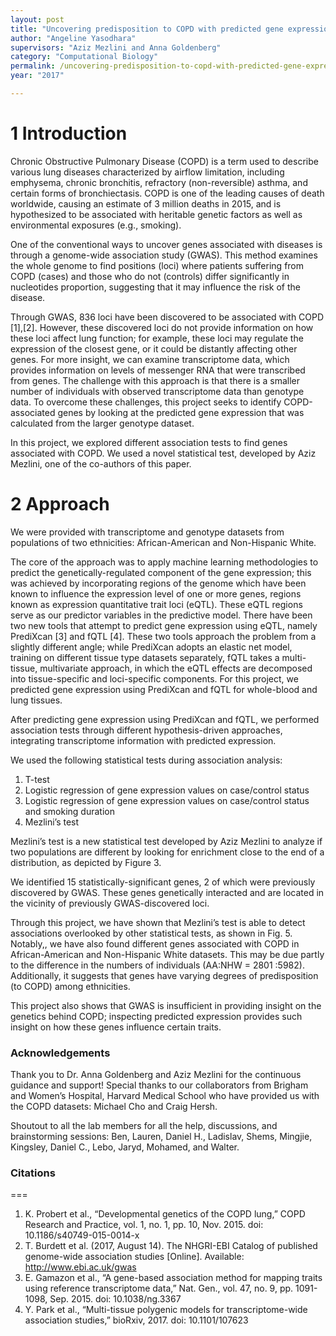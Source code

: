 ```yaml
---
layout: post
title: "Uncovering predisposition to COPD with predicted gene expression"
author: "Angeline Yasodhara"
supervisors: "Aziz Mezlini and Anna Goldenberg"
category: "Computational Biology"
permalink: /uncovering-predisposition-to-copd-with-predicted-gene-expression
year: "2017"

---
```


1 Introduction
===

Chronic Obstructive Pulmonary Disease (COPD) is a term used to describe various lung diseases characterized by airflow limitation, including emphysema, chronic bronchitis, refractory (non-reversible) asthma, and certain forms of bronchiectasis. COPD is one of the leading causes of death worldwide, causing an estimate of 3 million deaths in 2015, and is hypothesized to be associated with heritable genetic factors as well as environmental exposures (e.g., smoking).

One of the conventional ways to uncover genes associated with diseases is through a genome-wide association study (GWAS). This method examines the whole genome to find positions (loci) where patients suffering from COPD (cases) and those who do not (controls) differ significantly in nucleotides proportion, suggesting that it may influence the risk of the disease.

Through GWAS, 836 loci have been discovered to be associated with COPD [1],[2]. However, these discovered loci do not provide information on how these loci affect lung function; for example, these loci may regulate the expression of the closest gene, or it could be distantly affecting other genes. For more insight, we can examine transcriptome data, which provides information on levels of messenger RNA that were transcribed from genes. The challenge with this approach is that there is a smaller number of individuals with observed transcriptome data than genotype data. To overcome these challenges, this project seeks to identify COPD-associated genes by looking at the predicted gene expression that was calculated from the larger genotype dataset. 

In this project, we explored different association tests to find genes associated with COPD. We used a novel statistical test, developed by Aziz Mezlini, one of the co-authors of this paper.

2 Approach
===

We were provided with transcriptome and genotype datasets from populations of two ethnicities: African-American and Non-Hispanic White.

<!-- 
<p style="text-align: center;">
	<img align="middle" style="margin:50" src="{{ site.baseurl }}/assets/2017/PATH-TO-ASSET"/>
</p>

<p style="text-align:center;font-size:0.95rem"><b>Figure 1:</b>SUBTEXT</p> -->

The core of the approach was to apply machine learning methodologies to predict the genetically-regulated component of the gene expression; this was achieved by incorporating regions of the genome which have been known to influence the expression level of one or more genes, regions known as expression quantitative trait loci (eQTL). These eQTL regions serve as our predictor variables in the predictive model. There have been two new tools that attempt to predict gene expression using eQTL, namely PrediXcan [3] and fQTL [4]. These two tools approach the problem from a slightly different angle; while PrediXcan adopts an elastic net model, training on different tissue type datasets separately, fQTL takes a multi-tissue, multivariate approach, in which the eQTL effects are decomposed into tissue-specific and loci-specific components. For this project, we predicted gene expression using PrediXcan and fQTL for whole-blood and lung tissues.

<!-- 
<p style="text-align: center;">
	<img align="middle" style="margin:50" src="{{ site.baseurl }}/assets/2017/PATH-TO-ASSET"/>
</p>

<p style="text-align:center;font-size:0.95rem"><b>Figure 2:</b>SUBTEXT</p> -->

After predicting gene expression using PrediXcan and fQTL, we performed association tests through different hypothesis-driven approaches, integrating transcriptome information with predicted expression.

We used the following statistical tests during association analysis:
1.  T-test
2. Logistic regression of gene expression values on case/control status
3. Logistic regression of gene expression values on case/control status and smoking duration
4. Mezlini’s test

Mezlini’s test is a new statistical test developed by Aziz Mezlini to analyze if two populations are different by looking for enrichment close to the end of a distribution, as depicted by Figure 3.


<!-- <p style="text-align: center;">
	<img align="middle" style="margin:50" src="{{ site.baseurl }}/assets/2017/PATH-TO-ASSET"/>
</p>

<p style="text-align:center;font-size:0.95rem"><b>Figure 3:</b>SUBTEXT</p> -->

We identified 15 statistically-significant genes, 2 of which were previously discovered by GWAS. These genes genetically interacted and are located in the vicinity of previously GWAS-discovered loci.



<!-- <p style="text-align: center;">
	<img align="middle" style="margin:50" src="{{ site.baseurl }}/assets/2017/PATH-TO-ASSET"/>
</p>

<p style="text-align:center;font-size:0.95rem"><b>Figure 4:</b>SUBTEXT</p> -->


<!-- <p style="text-align: center;">
	<img align="middle" style="margin:50" src="{{ site.baseurl }}/assets/2017/PATH-TO-ASSET"/>
</p>

<!-- <p style="text-align: center;">
	<img align="middle" style="margin:50" src="{{ site.baseurl }}/assets/2017/PATH-TO-ASSET"/>
</p>

<p style="text-align:center;font-size:0.95rem"><b>Figure 5:</b>SUBTEXT</p> -->

Through this project, we have shown that Mezlini’s test is able to detect associations overlooked by other statistical tests, as shown in Fig. 5. Notably,, we have also found different genes associated with COPD in African-American and Non-Hispanic White datasets. This may be due partly to the difference in the numbers of individuals (AA:NHW = 2801 :5982). Additionally, it suggests that genes have varying degrees of predisposition (to COPD) among ethnicities.

This project also shows that GWAS is insufficient in providing insight on the genetics behind COPD; inspecting predicted expression provides such insight on how these genes influence certain traits. 

### Acknowledgements
Thank you to Dr. Anna Goldenberg and Aziz Mezlini for the continuous guidance and support! Special thanks to our collaborators from Brigham and Women’s Hospital, Harvard Medical School who have provided us with the COPD datasets: Michael Cho and Craig Hersh.

Shoutout to all the lab members for all the help, discussions, and brainstorming sessions: Ben, Lauren, Daniel H., Ladislav, Shems, Mingjie, Kingsley, Daniel C., Lebo, Jaryd, Mohamed, and Walter.

### Citations
===

1. K. Probert et al., “Developmental genetics of the COPD lung,” COPD Research and Practice, vol. 1, no. 1, pp. 10, Nov. 2015. doi: 10.1186/s40749-015-0014-x
2. T. Burdett et al. (2017, August 14). The NHGRI-EBI Catalog of published genome-wide association studies [Online]. Available: http://www.ebi.ac.uk/gwas
3. E. Gamazon et al.,  “A gene-based association method for mapping traits using reference transcriptome data,” Nat. Gen., vol. 47, no. 9, pp. 1091-1098, Sep. 2015. doi: 10.1038/ng.3367 
4. Y. Park et al., “Multi-tissue polygenic models for transcriptome-wide association studies,” bioRxiv, 2017. doi: 10.1101/107623
